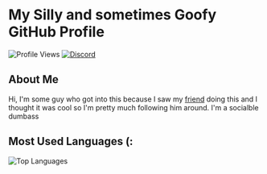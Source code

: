 # My Silly and sometimes Goofy GitHub Profile

![Profile Views](https://komarev.com/ghpvc/?username=SugnaXD)
[![Discord](https://img.shields.io/badge/Discord-YourUsername%231234-blue.svg)](https://discord.gg/your-discord-server)

## About Me

Hi, I'm some guy who got into this because I saw my [friend](https://github.com/Kathund) doing this and I thought it was cool so I'm pretty much following him around.
I'm a socialble dumbass

## Most Used Languages (:

![Top Languages](https://github-readme-stats.vercel.app/api/top-langs/?username=SugnaXD)
